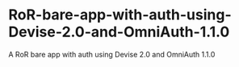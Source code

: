 RoR-bare-app-with-auth-using-Devise-2.0-and-OmniAuth-1.1.0
==========================================================

A RoR bare app with auth using Devise 2.0 and OmniAuth 1.1.0